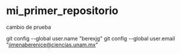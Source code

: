 # mi_primer_repositorio

cambio de prueba

git config --global user.name "berexjg"
git config --global user.email "jimenaberenice@ciencias.unam.mx"
